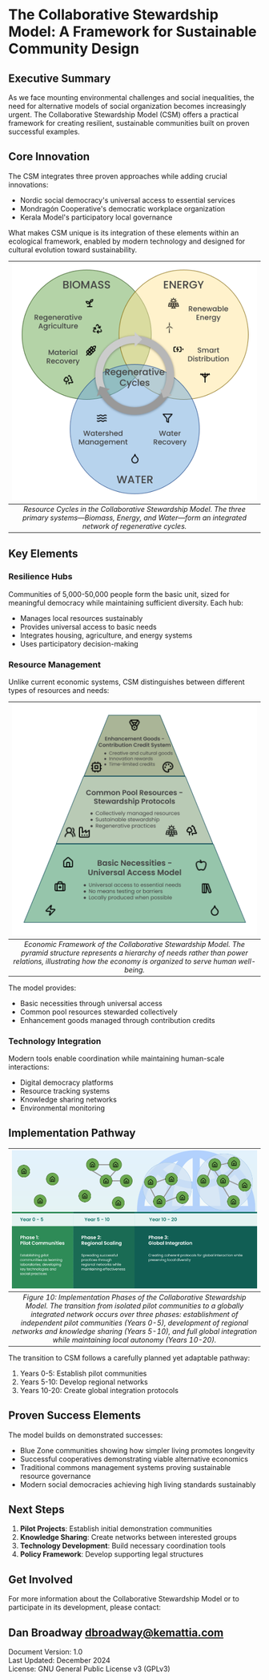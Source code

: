 # The Collaborative Stewardship Model: A Framework for Sustainable Community Design

## Executive Summary

As we face mounting environmental challenges and social inequalities, the need for alternative models of social organization becomes increasingly urgent. The Collaborative Stewardship Model (CSM) offers a practical framework for creating resilient, sustainable communities built on proven successful examples.

## Core Innovation

The CSM integrates three proven approaches while adding crucial innovations:
- Nordic social democracy's universal access to essential services
- Mondragón Cooperative's democratic workplace organization
- Kerala Model's participatory local governance

What makes CSM unique is its integration of these elements within an ecological framework, enabled by modern technology and designed for cultural evolution toward sustainability.

| ![Resource Cycles](images/Resource-Cycles.png) |
|:--:|
| *Resource Cycles in the Collaborative Stewardship Model. The three primary systems—Biomass, Energy, and Water—form an integrated network of regenerative cycles.* |

## Key Elements

### Resilience Hubs
Communities of 5,000-50,000 people form the basic unit, sized for meaningful democracy while maintaining sufficient diversity. Each hub:
- Manages local resources sustainably
- Provides universal access to basic needs
- Integrates housing, agriculture, and energy systems
- Uses participatory decision-making

### Resource Management
Unlike current economic systems, CSM distinguishes between different types of resources and needs:

| ![Economic Framework](images/Economic-Framework.png) |
|:--:|
| *Economic Framework of the Collaborative Stewardship Model. The pyramid structure represents a hierarchy of needs rather than power relations, illustrating how the economy is organized to serve human well-being.* |

The model provides:
- Basic necessities through universal access
- Common pool resources stewarded collectively
- Enhancement goods managed through contribution credits

### Technology Integration
Modern tools enable coordination while maintaining human-scale interactions:
- Digital democracy platforms
- Resource tracking systems
- Knowledge sharing networks
- Environmental monitoring

## Implementation Pathway

| ![Implementation Phases](images/Implementation-Phases.png) |
|:--:|
| *Figure 10: Implementation Phases of the Collaborative Stewardship Model. The transition from isolated pilot communities to a globally integrated network occurs over three phases: establishment of independent pilot communities (Years 0-5), development of regional networks and knowledge sharing (Years 5-10), and full global integration while maintaining local autonomy (Years 10-20).* |

The transition to CSM follows a carefully planned yet adaptable pathway:
1. Years 0-5: Establish pilot communities
2. Years 5-10: Develop regional networks
3. Years 10-20: Create global integration protocols

## Proven Success Elements

The model builds on demonstrated successes:
- Blue Zone communities showing how simpler living promotes longevity
- Successful cooperatives demonstrating viable alternative economics
- Traditional commons management systems proving sustainable resource governance
- Modern social democracies achieving high living standards sustainably

## Next Steps

1. **Pilot Projects**: Establish initial demonstration communities
2. **Knowledge Sharing**: Create networks between interested groups
3. **Technology Development**: Build necessary coordination tools
4. **Policy Framework**: Develop supporting legal structures

## Get Involved

For more information about the Collaborative Stewardship Model or to participate in its development, please contact:

Dan Broadway
dbroadway@kemattia.com
---

Document Version: 1.0  
Last Updated: December 2024  
License: GNU General Public License v3 (GPLv3)
